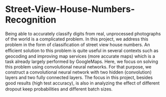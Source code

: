 # Street-View-House-Numbers-Recognition
Being able to accurately classify digits from real, unprocessed photographs of the world is a complicated problem. In this project, we address this problem in the form of classiﬁcation of street view house numbers. An eﬃcient solution to this problem is quite useful in several contexts such as geocoding and improving map services (more accurate maps) which is a task already largely performed by GoogleMaps. Here, we focus on solving this problem using convolutional neural networks. For that purpose, we construct a convolutional neural network with two hidden (convolution) layers and two fully connected layers. The focus in this project, besides good results (high test accuracy), is also in analyzing the eﬀect of diﬀerent dropout keep probabilities and diﬀerent batch sizes.

